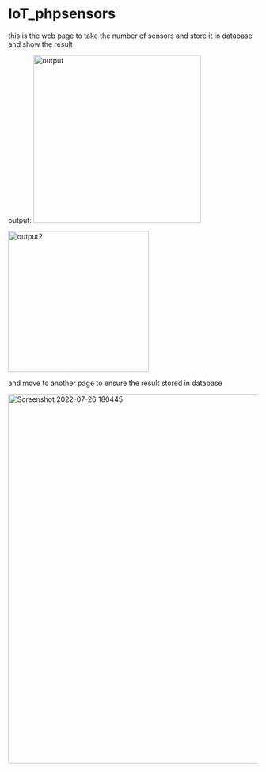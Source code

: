 # IoT_phpsensors

this is the web page to take the number of sensors and store it in database and show the result

output:
<img width="338" alt="output" src="https://user-images.githubusercontent.com/74149870/181043489-7458b7a9-11c8-4369-8ffc-44e979d41946.png">

<img width="284" alt="output2" src="https://user-images.githubusercontent.com/74149870/181044015-43a7dafe-4c61-407f-bb2b-8e54415163e8.png">


and move to another page to ensure the result stored in database

<img width="746" alt="Screenshot 2022-07-26 180445" src="https://user-images.githubusercontent.com/74149870/188499853-cf272f7f-01bb-42da-8db0-1517df343633.png">
